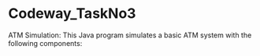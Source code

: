 # Codeway_TaskNo3
ATM Simulation:  This Java program simulates a basic ATM system with the following components:

